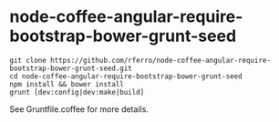 # node-coffee-angular-require-bootstrap-bower-grunt-seed #

```
git clone https://github.com/rferro/node-coffee-angular-require-bootstrap-bower-grunt-seed.git
cd node-coffee-angular-require-bootstrap-bower-grunt-seed
npm install && bower install
grunt [dev:config|dev:make|build]
```

See Gruntfile.coffee for more details.
